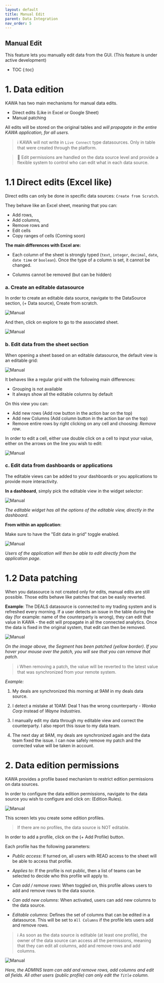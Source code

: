 ```yaml
---
layout: default
title: Manual Edit
parent: Data Integration
nav_order: 5
---
```


Manual Edit
---

This feature lets you manually edit data from the GUI.
(This feature is under active development)

* TOC
{:toc}

# 1. Data edition

KAWA has two main mechanisms for manual data edits.

- Direct edits (Like in Excel or Google Sheet)
- Manual patching

All edits will be stored on the original tables and _will propagate in the entire KAWA application, for all users._

> ℹ️ KAWA will not write in `Live Connect` type datasources. Only in table that were created through the platform.

> 🔐 Edit permissions are handled on the data source level and provide a flexible system to control who can edit what in each data source.


# 1.1 Direct edits (Excel like)

Direct edits can only be done in specific data sources: `Create from Scratch`.

They behave like an Excel sheet, meaning that you can:

- Add rows, 
- Add columns,
- Remove rows and
- Edit cells
- Copy ranges of cells (Coming soon)

__The main differences with Excel are:__

- Each column of the sheet is strongly typed (`text`, `integer`, `decimal`, `date`, `date time` or `boolean`). Once the type of a column is set, it cannot be changed.

- Columns cannot be removed (but can be hidden)


### a. Create an editable datasource

In order to create an editable data source, navigate to the DataSource section, (+ Data source), Create from scratch.

![Manual](./readme-assets/manual1.png)

And then, click on explore to go to the associated sheet.

![Manual](./readme-assets/manual2.png)


### b. Edit data from the sheet section

When opening a sheet based on an editable datasource, the default view is an editable grid:

![Manual](./readme-assets/manual3.png)

It behaves like a regular grid with the following main differences:

- Grouping is not available
- It always show all the editable columns by default


On this view you can:

- Add new rows (Add row button in the action bar on the top)
- Add new Columns (Add column button in the action bar on the top)
- Remove entire rows by right clicking on any cell and choosing: _Remove row_.

In order to edit a cell, either use double click on a cell to input your value, either on the arrows on the line you wish to edit:

![Manual](./readme-assets/manual4.png)


### c. Edit data from dashboards or applications

The editable views can be added to your dashboards or you applications to provide more interactivity. 

__In a dashboard__, simply pick the editable view in the widget selector:


![Manual](./readme-assets/manual5.png)

_The editable widget has all the options of the editable view, directly in the dashboard_.


__From within an application__: 

Make sure to have the "Edit data in grid" toggle enabled.

![Manual](./readme-assets/manual6.png)

_Users of the application will then be able to edit directly from the application page_.


# 1.2 Data patching

When you datasource is not created only for edits, manual edits are still possible. Those edits behave like patches that can be easily reverted.

__Example__: The DEALS datasource is connected to my trading system and is refreshed every morning. If a user detects an issue in the table during the day (for example: name of the counterparty is wrong), they can edit that value in KAWA - the edit will propagate in all the connected analytics. Once the data is fixed in the original system, that edit can then be removed.


![Manual](./readme-assets/manual7.png)

_On the image above, the Segment has been patched (yellow border). If you hover your mouse over the patch, you will see that you can remove that patch_.


> ℹ️ When removing a patch, the value will be reverted to the latest value that was synchronized from your remote system.


_Example:_

1) My deals are synchronized this morning at 9AM in my deals data source.

2) I detect a mistake at 10AM: Deal 1 has the wrong counterparty - _Wonka Corp_ instead of _Wayne Industries_.

3) I manually edit my data through my editable view and correct the counterparty. I also report this issue to my data team.

4) The next day at 9AM, my deals are synchronized again and the data team fixed the issue. I can now safely remove my patch and the corrected value will be taken in account.


# 2. Data edition permissions

KAWA provides a profile based mechanism to restrict edition permissions on data sources.

In order to configure the data edition permissions, navigate to the data source you wish to configure and click on: (Edition Rules).

![Manual](./readme-assets/manual8.png)

This screen lets you create some edition profiles.

> If there are no profiles, the data source is NOT editable.

In order to add a profile, click on the (+ Add Profile) button.

Each profile has the following parameters:

- _Public access_: If turned on, all users with READ access to the sheet will be able to access that profile.

- _Applies to_: If the profile is not public, then a list of teams can be selected to decide who this profile will apply to.

- _Can add / remove rows_: When toggled on, this profile allows users to add and remove rows to the data source.

- _Can add new columns_: When activated, users can add new columns to the data source.

- _Editable columns_: Defines the set of columns that can be edited in a datasource. This will be set to `All Columns` if the profile lets users add and remove rows.


> ℹ️ As soon as the data source is editable (at least one profile), the owner of the data source can access all the permissions, meaning that they can edit all columns, add and remove rows and add columns. 



![Manual](./readme-assets/manual9.png)

_Here, the ADMINS team can add and remove rows, add columns and edit all fields. All other users (public profile) can only edit the `Title` column._